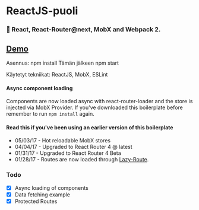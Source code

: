 # ReactJS-puoli

### :tada: React, React-Router@next, MobX and Webpack 2.
## [Demo](http://boilerplate.mhaagens.me)

Asennus: npm install
Tämän jälkeen npm start

Käytetyt tekniikat: ReactJS, MobX, ESLint

#### Async component loading
Components are now loaded async with react-router-loader and the store is injected via MobX Provider. 
If you've downloaded this boilerplate before remember to run `npm install` again.

#### Read this if you've been using an earlier version of this boilerplate

* 05/03/17 - Hot reloadable MobX stores
* 04/04/17 - Upgraded to React Router 4 @ latest
* 01/31/17 - Upgraded to React Router 4 Beta
* 01/28/17 - Routes are now loaded through [Lazy-Route](https://github.com/mhaagens/lazy-route).

### Todo

- [X] Async loading of components
- [X] Data fetching example
- [X] Protected Routes
